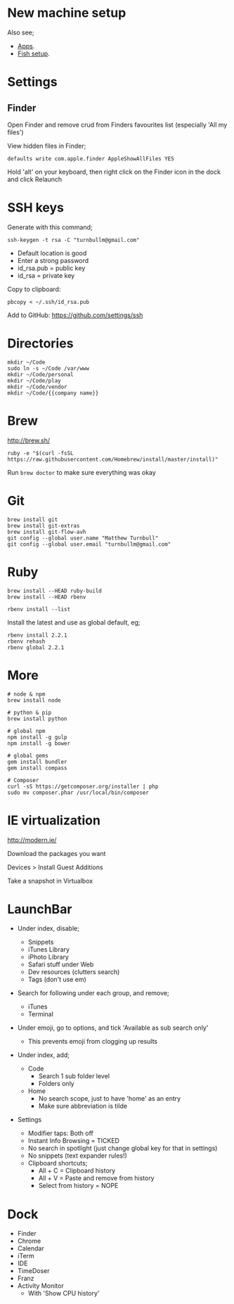 New machine setup
=================

Also see;
 - [Apps](./apps.md).
 - [Fish setup](/sysadmin/fish/setup.md).



Settings
========

Finder
------

Open Finder and remove crud from Finders favourites list (especially 'All my files')

View hidden files in Finder;

    defaults write com.apple.finder AppleShowAllFiles YES

Hold 'alt' on your keyboard, then right click on the Finder icon in the dock and click Relaunch



SSH keys
========

Generate with this command;

    ssh-keygen -t rsa -C "turnbullm@gmail.com"

- Default location is good
- Enter a strong password
- id_rsa.pub = public key
- id_rsa = private key

Copy to clipboard:

    pbcopy < ~/.ssh/id_rsa.pub

Add to GitHub: https://github.com/settings/ssh



Directories
===========

    mkdir ~/Code
    sudo ln -s ~/Code /var/www
    mkdir ~/Code/personal
    mkdir ~/Code/play
    mkdir ~/Code/vendor
    mkdir ~/Code/{{company name}}



Brew
====

http://brew.sh/

    ruby -e "$(curl -fsSL https://raw.githubusercontent.com/Homebrew/install/master/install)"

Run `brew doctor` to make sure everything was okay



Git
===

    brew install git
    brew install git-extras
    brew install git-flow-avh
    git config --global user.name "Matthew Turnbull"
    git config --global user.email "turnbullm@gmail.com"



Ruby
====

    brew install --HEAD ruby-build
    brew install --HEAD rbenv

    rbenv install --list

Install the latest and use as global default, eg;

    rbenv install 2.2.1
    rbenv rehash
    rbenv global 2.2.1



More
====

    # node & npm
    brew install node

    # python & pip
    brew install python

    # global npm
    npm install -g gulp
    npm install -g bower

    # global gems
    gem install bundler
    gem install compass

    # Composer
    curl -sS https://getcomposer.org/installer | php
    sudo mv composer.phar /usr/local/bin/composer



IE virtualization
=================

http://modern.ie/

Download the packages you want

Devices > Install Guest Additions

Take a snapshot in Virtualbox



LaunchBar
=========

- Under index, disable;
    - Snippets
    - iTunes Library
    - iPhoto Library
    - Safari stuff under Web
    - Dev resources (clutters search)
    - Tags (don't use em)

- Search for following under each group, and remove;
    - iTunes
    - Terminal

- Under emoji, go to options, and tick 'Available as sub search only'
    - This prevents emoji from clogging up results

- Under index, add;
    - Code
        - Search 1 sub folder level
        - Folders only
    - Home
        - No search scope, just to have 'home' as an entry
        - Make sure abbreviation is tilde

- Settings
    - Modifier taps: Both off
    - Instant Info Browsing = TICKED
    - No search in spotlight (just change global key for that in settings)
    - No snippets (text expander rules!)
    - Clipboard shortcuts;
      - All + C = Clipboard history
      - All + V = Paste and remove from history
      - Select from history = NOPE



Dock
====

- Finder
- Chrome
- Calendar
- iTerm
- IDE
- TimeDoser
- Franz
- Activity Monitor
    - With 'Show CPU history'
